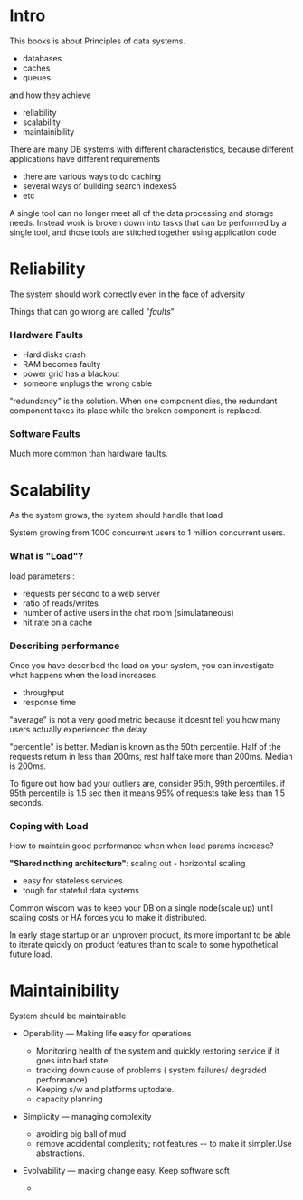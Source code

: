 # Intro

This books is about Principles of data systems.

- databases
- caches
- queues

and how they achieve

- reliability
- scalability
- maintainibility

There are many DB systems with different characteristics, because different applications have different requirements

- there are various ways to do caching
- several ways of building search indexesS
- etc

A single tool can no longer meet all of the data processing and storage needs. Instead work is broken down into tasks that can be performed by a single tool, and those tools are stitched together using application code

# Reliability

The system should work correctly even in the face of adversity

Things that can go wrong are called "_faults_"

### Hardware Faults

- Hard disks crash
- RAM becomes faulty
- power grid has a blackout
- someone unplugs the wrong cable
  
"redundancy" is the solution. When one component dies, the redundant component takes its place while the broken component is replaced.

### Software Faults

Much more common than hardware faults.

# Scalability

As the system grows, the system should handle that load

System growing from 1000 concurrent users to 1 million concurrent users.

### What is "Load"?

load parameters :

- requests per second to a web server
- ratio of reads/writes
- number of active users in the chat room (simulataneous)
- hit rate on a cache

### Describing performance

Once you have described the load on your system, you can investigate what happens when the load increases

- throughput
- response time

"average" is not a very good metric because it doesnt tell you how many users actually experienced the delay

"percentile" is better. Median is known as the 50th percentile. Half of the requests return in less than 200ms, rest half take more than 200ms. Median is 200ms.

To figure out how bad your outliers are, consider 95th, 99th percentiles. if 95th percentile is 1.5 sec then it means 95% of requests take less than 1.5 seconds.

### Coping with Load

How to maintain good performance when when load params increase?

**"Shared nothing architecture"**: scaling out - horizontal scaling

- easy for stateless services
- tough for stateful data systems

Common wisdom was to keep your DB on a single node(scale up) until scaling costs or HA forces you to make it distributed.

In early stage startup or an unproven product, its more important to be able to iterate quickly on product features than to scale to some hypothetical future load.

# Maintainibility

System should be maintainable

- Operability &mdash; Making life easy for operations
  - Monitoring health of the system and quickly restoring service if it goes into bad state.
  - tracking down cause of problems ( system failures/ degraded performance)
  - Keeping s/w and platforms uptodate.
  - capacity planning
  
- Simplicity &mdash; managing complexity
  - avoiding big ball of mud
  - remove accidental complexity; not features  -- to make it simpler.Use abstractions.

- Evolvability &mdash; making change easy. Keep software soft

  -
